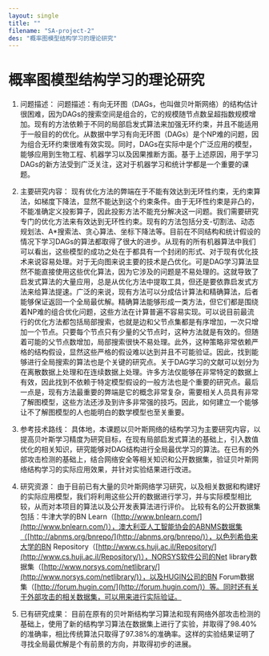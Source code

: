 ```yaml
---
layout: single
title: ""
filename: "SA-project-2"
des: "概率图模型结构学习的理论研究"
---
```

# 概率图模型结构学习的理论研究 #

1. 问题描述：
问题描述：有向无环图（DAGs，也叫做贝叶斯网络）的结构估计很困难，因为DAGs的搜索空间是组合的，它的规模随节点数呈超指数规模增加。现有的方法依赖于不同的局部启发式算法来加强无环约束，并且不能适用于一般目的的优化。从数据中学习有向无环图（DAGs）是个NP难的问题，因为组合无环约束很难有效实现。同时，DAGs在实际中是个广泛应用的模型，能够应用到生物工程、机器学习以及因果推断方面。基于上述原因，用于学习DAGs的新方法受到广泛关注，这对于机器学习和统计学都是一个重要的课题。

2. 主要研究内容：
现有优化方法的弊端在于不能有效达到无环性约束，无约束算法，如梯度下降法，显然不能达到这个约束条件。由于无环性约束是非凸的，不能准确定义投影算子，因此投影方法不能充分解决这一问题。我们需要研究专门的优化方法来有效达到无环性约束。现有的方法包括分支-切割法、动态规划法、A*搜索法、贪心算法、坐标下降法等。目前在不同结构和统计假设的情况下学习DAGs的算法都取得了很大的进步。从现有的所有机器算法中我们可以看出，这些模型的成功之处在于都具有一个封闭的形式、对于现有优化技术来说容易处理。对于无向图来说主要的技术是凸优化。可是DAG学习算法显然不能直接使用这些优化算法，因为它涉及的问题是不易处理的。这就导致了启发式算法的大量应用，总是从优化方法中提取工具，但还是要依靠启发式方法来给算法提速。广泛的来说，现有方法可以分成估计算法和精确算法，后者能够保证返回一个全局最优解。精确算法能够形成一类方法，但它们都是围绕着NP难的组合优化问题，这些方法在计算普遍不容易实现。可以说目前最流行的优化方法都包括局部搜索，也就是边和父节点集都是有序增加，一次只增加一个节点。只要每个节点只有少量的父节点时，这种方法就是有效的。但随着可能的父节点数增加，局部搜索很快不易处理。此外，这种策略非常依赖严格的结构假设，显然这些严格的假设难以达到并且不可能验证。因此，找到能够进行全局搜索的算法也是个关键的研究点。关于DAG学习的文献可以划分为在离散数据上处理和在连续数据上处理。许多方法仅能够在非常特定的数据上有效，因此找到不依赖于特定模型假设的一般方法也是个重要的研究点。最后一点是，现有方法最重要的弊端是它的概念非常复杂，需要相关人员具有非常了解图模型，这些方法还涉及到许多非常强的技巧。因此，如何建立一个能够让不了解图模型的人也能明白的数学模型也至关重要。

3. 参考技术路线：
具体地，本课题以贝叶斯网络的结构学习为主要研究内容，以提高贝叶斯学习精度为研究目标，在现有局部启发式算法的基础上，引入数值优化的相关知识，研究能够对DAG结构进行全局最优学习的算法。在已有的外部攻击检测的基础上，结合网络安全等相关知识和公开数据集，验证贝叶斯网络结构学习的实际应用效果，并针对实验结果进行改进。
 
4. 研究资源：
由于目前已有大量的贝叶斯网络学习研究，以及相关数据和构建好的实际应用模型，我们将利用这些公开的数据进行学习，并与实际模型相比较，从而对本项目的算法以及公开发表算法进行评价。
比较有名的公开数据集包括：牛津大学的BN Learn（[http://www.bnlearn.com/](http://www.bnlearn.com/)），澳大利亚人工智能协会的ABNMS数据集（[http://abnms.org/bnrepo/](http://abnms.org/bnrepo/)），以色列希伯来大学的BN Repository（[http://www.cs.huji.ac.il/Repository/](http://www.cs.huji.ac.il/Repository/)），NORSYS软件公司的Net library数据集（[http://www.norsys.com/netlibrary/](http://www.norsys.com/netlibrary/)），以及HUGIN公司的BN Forum数据集（[http://forum.hugin.com/](http://forum.hugin.com/)）等。同时还有关于外部攻击的相关数据集，可以用来进行实际验证。

5. 已有研究成果：
目前在原有的贝叶斯结构学习算法和现有网络外部攻击检测的基础上，使用了新的结构学习算法在数据集上进行了实验，并取得了98.40%的准确率，相比传统算法只取得了97.38%的准确率。这样的实验结果证明了寻找全局最优解是个有前景的方向，并取得初步的进展。
